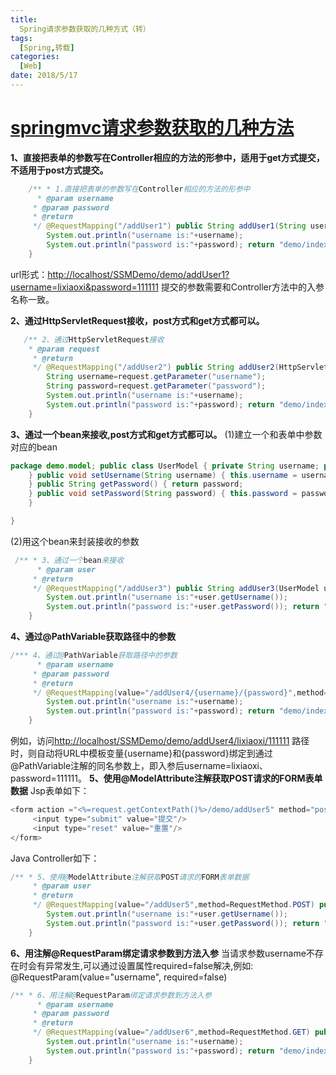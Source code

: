 ```yaml
---
title: 
  Spring请求参数获取的几种方式（转）
tags: 
  [Spring,转载]
categories:
  [Web]
date: 2018/5/17
---
```

# [springmvc请求参数获取的几种方法](http://www.cnblogs.com/xiaoxi/p/5695783.html)
**1、直接把表单的参数写在Controller相应的方法的形参中，适用于get方式提交，不适用于post方式提交。**

```java 
    /** * 1.直接把表单的参数写在Controller相应的方法的形参中
      * @param username
     * @param password
     * @return
     */ @RequestMapping("/addUser1") public String addUser1(String username,String password) {
        System.out.println("username is:"+username);
        System.out.println("password is:"+password); return "demo/index";
    }
```
url形式：[http://localhost/SSMDemo/demo/addUser1?username=lixiaoxi&password=111111](http://localhost/SSMDemo/demo/addUser1?username=lixiaoxi&password=111111) 提交的参数需要和Controller方法中的入参名称一致。

**2、通过HttpServletRequest接收，post方式和get方式都可以。**

```java
   /** 2、通过HttpServletRequest接收
    * @param request
     * @return
     */ @RequestMapping("/addUser2") public String addUser2(HttpServletRequest request) {
        String username=request.getParameter("username");
        String password=request.getParameter("password");
        System.out.println("username is:"+username);
        System.out.println("password is:"+password); return "demo/index";
    }
```

**3、通过一个bean来接收,post方式和get方式都可以。**
(1)建立一个和表单中参数对应的bean

```java
package demo.model; public class UserModel { private String username; private String password; public String getUsername() { return username;
    } public void setUsername(String username) { this.username = username;
    } public String getPassword() { return password;
    } public void setPassword(String password) { this.password = password;
    }

}
```

(2)用这个bean来封装接收的参数



```java
 /** * 3、通过一个bean来接收
      * @param user
     * @return
     */ @RequestMapping("/addUser3") public String addUser3(UserModel user) {
        System.out.println("username is:"+user.getUsername());
        System.out.println("password is:"+user.getPassword()); return "demo/index";
    }
```
**4、通过@PathVariable获取路径中的参数**

```java
/*** 4、通过@PathVariable获取路径中的参数
      * @param username
     * @param password
     * @return
     */ @RequestMapping(value="/addUser4/{username}/{password}",method=RequestMethod.GET) public String addUser4(@PathVariable String username,@PathVariable String password) {
        System.out.println("username is:"+username);
        System.out.println("password is:"+password); return "demo/index";
    }
```
例如，访问[http://localhost/SSMDemo/demo/addUser4/lixiaoxi/111111](http://localhost/SSMDemo/demo/addUser4/lixiaoxi/111111) 路径时，则自动将URL中模板变量{username}和{password}绑定到通过@PathVariable注解的同名参数上，即入参后username=lixiaoxi、password=111111。
**5、使用@ModelAttribute注解获取POST请求的FORM表单数据**
Jsp表单如下：
```java
<form action ="<%=request.getContextPath()%>/demo/addUser5" method="post"> 用户名:&nbsp;<input type="text" name="username"/><br/> 密&nbsp;&nbsp;码:&nbsp;<input type="password" name="password"/><br/>
     <input type="submit" value="提交"/> 
     <input type="reset" value="重置"/> 
</form> 
```
Java Controller如下：

```java 
/** * 5、使用@ModelAttribute注解获取POST请求的FORM表单数据
     * @param user
     * @return
     */ @RequestMapping(value="/addUser5",method=RequestMethod.POST) public String addUser5(@ModelAttribute("user") UserModel user) {
        System.out.println("username is:"+user.getUsername());
        System.out.println("password is:"+user.getPassword()); return "demo/index";
    } 
```

 

**6、用注解@RequestParam绑定请求参数到方法入参**
当请求参数username不存在时会有异常发生,可以通过设置属性required=false解决,例如: @RequestParam(value="username", required=false)

```java 
/** * 6、用注解@RequestParam绑定请求参数到方法入参
      * @param username
     * @param password
     * @return
     */ @RequestMapping(value="/addUser6",method=RequestMethod.GET) public String addUser6(@RequestParam("username") String username,@RequestParam("password") String password) {
        System.out.println("username is:"+username);
        System.out.println("password is:"+password); return "demo/index";
    }
```